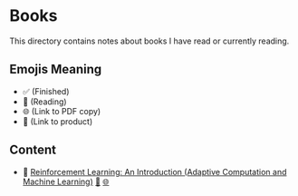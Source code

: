 # Books

This directory contains notes about books I have read or currently reading.

## Emojis Meaning

- ✅ (Finished)
- 🔎 (Reading)
- 🌐 (Link to PDF copy)
- 🛒 (Link to product)

## Content

- 🔎 [Reinforcement Learning: An Introduction (Adaptive Computation and Machine Learning)](/notes/books/ReinforcementLearning.AnIntroduction/) [🛒](https://www.amazon.com/Reinforcement-Learning-Introduction-Adaptive-Computation/dp/0262193981) [🌐](https://web.stanford.edu/class/psych209/Readings/SuttonBartoIPRLBook2ndEd.pdf)
